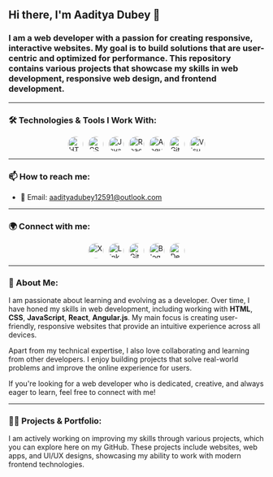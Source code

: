## Hi there, I'm **Aaditya Dubey** 👋

### I am a web developer with a passion for creating responsive, interactive websites. My goal is to build solutions that are user-centric and optimized for performance. This repository contains various projects that showcase my skills in web development, responsive web design, and frontend development. 

---

### 🛠️ Technologies & Tools I Work With:

<div class="social-icons" style="display: flex; justify-content: center; flex-wrap: wrap; gap: 10px; margin: 10px 0;">
  <a href="https://developer.mozilla.org/en-US/docs/Web/HTML" target="_blank" class="icon" onclick="alert('Opening HTML documentation.');">
    <img src="https://upload.wikimedia.org/wikipedia/commons/3/38/HTML5_Badge.svg" alt="HTML5" style="width: 30px; height: 30px; display: inline-block; border-radius: 50%; overflow: hidden;">
  </a>
  <a href="https://developer.mozilla.org/en-US/docs/Web/CSS" target="_blank" class="icon" onclick="alert('Opening CSS documentation.');">
    <img src="https://upload.wikimedia.org/wikipedia/commons/6/62/CSS3_logo.svg" alt="CSS3" style="width: 30px; height: 30px; display: inline-block; border-radius: 50%; overflow: hidden;">
  </a>
  <a href="https://developer.mozilla.org/en-US/docs/Web/JavaScript" target="_blank" class="icon" onclick="alert('Opening JavaScript documentation.');">
    <img src="https://upload.wikimedia.org/wikipedia/commons/6/6a/JavaScript-logo.png" alt="JavaScript" style="width: 30px; height: 30px; display: inline-block; border-radius: 50%; overflow: hidden;">
  </a>
  <a href="https://reactjs.org/" target="_blank" class="icon" onclick="alert('Opening React documentation.');">
    <img src="https://upload.wikimedia.org/wikipedia/commons/a/a7/React-icon.svg" alt="React" style="width: 30px; height: 30px; display: inline-block; border-radius: 50%; overflow: hidden;">
  </a>
  <a href="https://angularjs.org/" target="_blank" class="icon" onclick="alert('Opening Angular.js documentation.');">
    <img src="https://upload.wikimedia.org/wikipedia/commons/c/ca/AngularJS_logo.svg" alt="Angularjs" style="width: 30px; height: 30px; display: inline-block; border-radius: 50%; overflow: hidden;">
  </a>
  <a href="https://git-scm.com/" target="_blank" class="icon" onclick="alert('Opening Git documentation.');">
    <img src="https://upload.wikimedia.org/wikipedia/commons/9/91/Octicons-mark-github.svg" alt="Git" style="width: 30px; height: 30px; display: inline-block; border-radius: 50%; overflow: hidden;">
  </a>
  <a href="https://www.visualstudio.com/" target="_blank" class="icon" onclick="alert('Opening Visual Studio website.');">
    <img src="https://upload.wikimedia.org/wikipedia/commons/5/59/Visual_Studio_Icon_2019.svg" alt="Visual Studio" style="width: 30px; height: 30px; display: inline-block; border-radius: 50%; overflow: hidden;">
  </a>
</div>

---

### 📫 How to reach me:

- 📧 Email: [aadityadubey12591@outlook.com](mailto:aadityadubey12591@outlook.com)

---

### 🌍 Connect with me:

<div class="social-icons" style="display: flex; justify-content: center; flex-wrap: wrap; gap: 10px; margin: 10px 0;">
  <a href="https://twitter.com/itsaadi_09" target="_blank" class="icon" onclick="alert('Opening X profile in a new tab.');">
    <img src="https://upload.wikimedia.org/wikipedia/commons/c/cc/X_icon.svg" alt="X" style="width: 30px; height: 30px; display: inline-block; border-radius: 50%; overflow: hidden;">
  </a>
  <a href="https://linkedin.com/in/aadityadubey" target="_blank" class="icon" onclick="alert('Opening LinkedIn profile in a new tab.');">
    <img src="https://upload.wikimedia.org/wikipedia/commons/c/ca/LinkedIn_logo_initials.png" alt="LinkedIn" style="width: 30px; height: 30px; display: inline-block; border-radius: 50%; overflow: hidden;">
  </a>
  <a href="https://github.com/aadi-09" target="_blank" class="icon" onclick="alert('Opening GitHub profile in a new tab.');">
    <img src="https://github.githubassets.com/images/modules/logos_page/GitHub-Mark.png" alt="GitHub" style="width: 30px; height: 30px; display: inline-block; border-radius: 50%; overflow: hidden;">
  </a>
  <a href="https://therusticreveriehub.blogspot.com" target="_blank" class="icon" onclick="alert('Opening Blogger page in a new tab.');">
    <img src="https://upload.wikimedia.org/wikipedia/commons/thumb/3/31/Blogger.svg/32px-Blogger.svg.png" alt="Blogger" style="width: 30px; height: 30px; display: inline-block; border-radius: 50%; overflow: hidden;">
  </a>
  <a href="https://deepstash.com" target="_blank" class="icon" onclick="alert('Opening Deepstash profile in a new tab.');">
    <img src="https://upload.wikimedia.org/wikipedia/commons/d/d0/Deepstash_Logo.png" alt="Deepstash" style="width: 30px; height: 30px; display: inline-block; border-radius: 50%; overflow: hidden;">
  </a>
</div>

---

### 📝 About Me:

I am passionate about learning and evolving as a developer. Over time, I have honed my skills in web development, including working with **HTML**, **CSS**, **JavaScript**, **React**, **Angular.js**. My main focus is creating user-friendly, responsive websites that provide an intuitive experience across all devices.

Apart from my technical expertise, I also love collaborating and learning from other developers. I enjoy building projects that solve real-world problems and improve the online experience for users.

If you're looking for a web developer who is dedicated, creative, and always eager to learn, feel free to connect with me!

---

### 🧑‍💻 Projects & Portfolio:
I am actively working on improving my skills through various projects, which you can explore here on my GitHub. These projects include websites, web apps, and UI/UX designs, showcasing my ability to work with modern frontend technologies.

